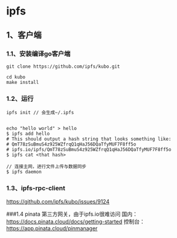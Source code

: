 # ipfs


## 1、客户端
### 1.1、安装编译go客户端
```text
git clone https://github.com/ipfs/kubo.git

cd kubo
make install

```

### 1.2、运行
```text
ipfs init // 会生成~/.ipfs


echo "hello world" > hello
$ ipfs add hello
# This should output a hash string that looks something like:
# QmT78zSuBmuS4z925WZfrqQ1qHaJ56DQaTfyMUF7F8ff5o
# ipfs.io/ipfs/QmT78zSuBmuS4z925WZfrqQ1qHaJ56DQaTfyMUF7F8ff5o
$ ipfs cat <that hash>

// 连接主网，进行文件上传与数据同步
$ ipfs daemon
```


### 1.3、ipfs-rpc-client
https://github.com/ipfs/kubo/issues/9124  


###1.4 pinata
第三方网关，由于ipfs.io很难访问
国内：https://docs.pinata.cloud/docs/getting-started
控制台：https://app.pinata.cloud/pinmanager